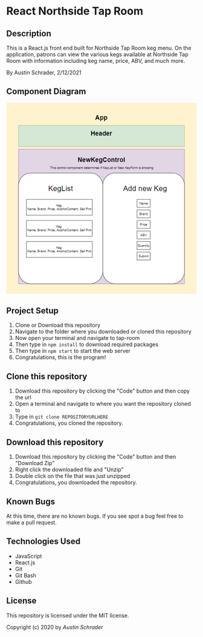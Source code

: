 # React Northside Tap Room

## Description

This is a React.js front end built for Northside Tap Room keg menu. On the application, patrons can view the various kegs available at Northside Tap Room with information including keg name, price, ABV, and much more.

By Austin Schrader, 2/12/2021

## Component Diagram

![Component Diagram](https://github.com/austinschrader/tap-room/blob/main/drawdiagram.PNG)

## Project Setup

1. Clone or Download this repository
2. Navigate to the folder where you downloaded or cloned this repository
3. Now open your terminal and navigate to tap-room
4. Then type in `npm install` to download required packages
5. Then type in `npm start` to start the web server
6. Congratulations, this is the program!

## Clone this repository

1. Download this repository by clicking the "Code" button and then copy the url
2. Open a terminal and navigate to where you want the repository cloned to
3. Type in `git clone REPOSITORYURLHERE`
4. Congratulations, you cloned the repository.

## Download this repository

1. Download this repository by clicking the "Code" button and then "Download Zip"
2. Right click the downloaded file and "Unzip"
3. Double click on the file that was just unzipped
4. Congratulations, you downloaded the repository.

## Known Bugs

At this time, there are no known bugs. If you see spot a bug feel free to make a pull request.

## Technologies Used

- JavaScript
- React.js
- Git
- Git Bash
- Github

## License

This repository is licensed under the MIT license.

Copyright (c) 2020 by _Austin Schrader_
